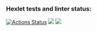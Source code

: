 ### Hexlet tests and linter status:
[![Actions Status](https://github.com/vlvch/frontend-project-46/workflows/hexlet-check/badge.svg)](https://github.com/vlvch/frontend-project-46/actions)
<a href="https://codeclimate.com/github/vlvch/frontend-project-46/maintainability"><img src="https://api.codeclimate.com/v1/badges/97f39a827571e3bf3f62/maintainability" /></a>
<a href="https://codeclimate.com/github/vlvch/frontend-project-46/test_coverage"><img src="https://api.codeclimate.com/v1/badges/97f39a827571e3bf3f62/test_coverage" /></a>